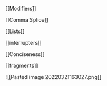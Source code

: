 
[[Modifiers]]

[[Comma Splice]]

[[Lists]]

[[interrupters]]

[[Conciseness]]

[[fragments]]


![[Pasted image 20220321163027.png]]